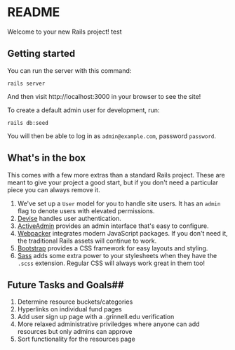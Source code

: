 # README #

Welcome to your new Rails project! test

## Getting started ##

You can run the server with this command:

```
rails server
```

And then visit http://localhost:3000 in your browser to see the site!

To create a default admin user for development, run:

```
rails db:seed
```

You will then be able to log in as `admin@example.com`, password `password`.

## What's in the box ##

This comes with a few more extras than a standard Rails project.
These are meant to give your project a good start, but if you don't need a particular piece you can always remove it.

1. We've set up a `User` model for you to handle site users.
   It has an `admin` flag to denote users with elevated permissions.
2. [Devise](http://devise.plataformatec.com.br/) handles user authentication.
3. [ActiveAdmin](https://activeadmin.info/) provides an admin interface that's easy to configure.
4. [Webpacker](https://github.com/rails/webpacker#readme) integrates modern JavaScript packages.
   If you don't need it, the traditional Rails assets will continue to work.
5. [Bootstrap](https://getbootstrap.com/) provides a CSS framework for easy layouts and styling.
6. [Sass](https://sass-lang.com/guide) adds some extra power to your stylesheets when they have the `.scss` extension. Regular CSS will always work great in them too!

## Future Tasks and Goals##

1. Determine resource buckets/categories
2. Hyperlinks on individual fund pages
3. Add user sign up page with a .grinnell.edu verification
4. More relaxed administrative priviledges where anyone can add resources but only admins can approve
5. Sort functionality for the resources page
